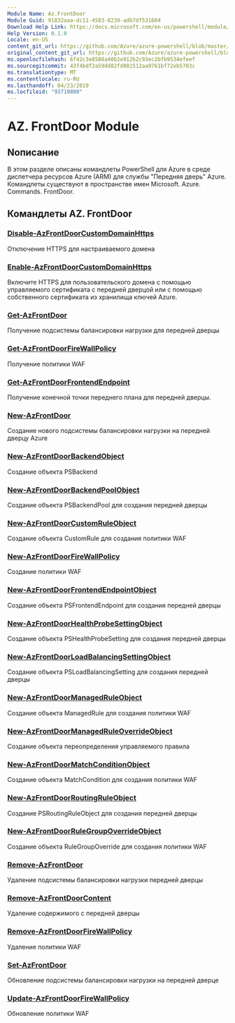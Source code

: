```yaml
---
Module Name: Az.FrontDoor
Module Guid: 91832aaa-dc11-4583-8239-adb7df531604
Download Help Link: https://docs.microsoft.com/en-us/powershell/module/az.frontdoor
Help Version: 0.1.0
Locale: en-US
content_git_url: https://github.com/Azure/azure-powershell/blob/master/src/FrontDoor/FrontDoor/help/Az.FrontDoor.md
original_content_git_url: https://github.com/Azure/azure-powershell/blob/master/src/FrontDoor/FrontDoor/help/Az.FrontDoor.md
ms.openlocfilehash: 6f42c3e8588a40b2e912b2c93ec2bfb9534efeef
ms.sourcegitcommit: 43f4bdf2a59dd82fd881512aa9761bf72eb5703c
ms.translationtype: MT
ms.contentlocale: ru-RU
ms.lasthandoff: 04/23/2019
ms.locfileid: "93719800"
---
```

# AZ. FrontDoor Module
## Nописание
В этом разделе описаны командлеты PowerShell для Azure в среде диспетчера ресурсов Azure (ARM) для службы "Передняя дверь" Azure. Командлеты существуют в пространстве имен Microsoft. Azure. Commands. FrontDoor.

## Командлеты AZ. FrontDoor
### [Disable-AzFrontDoorCustomDomainHttps](Disable-AzFrontDoorCustomDomainHttps.md)
Отключение HTTPS для настраиваемого домена

### [Enable-AzFrontDoorCustomDomainHttps](Enable-AzFrontDoorCustomDomainHttps.md)
Включите HTTPS для пользовательского домена с помощью управляемого сертификата с передней дверцой или с помощью собственного сертификата из хранилища ключей Azure.

### [Get-AzFrontDoor](Get-AzFrontDoor.md)
Получение подсистемы балансировки нагрузки для передней дверцы

### [Get-AzFrontDoorFireWallPolicy](Get-AzFrontDoorFireWallPolicy.md)
Получение политики WAF

### [Get-AzFrontDoorFrontendEndpoint](Get-AzFrontDoorFrontendEndpoint.md)
Получение конечной точки переднего плана для передней дверцы.

### [New-AzFrontDoor](New-AzFrontDoor.md)
Создание нового подсистемы балансировки нагрузки на передней дверцу Azure

### [New-AzFrontDoorBackendObject](New-AzFrontDoorBackendObject.md)
Создание объекта PSBackend

### [New-AzFrontDoorBackendPoolObject](New-AzFrontDoorBackendPoolObject.md)
Создание объекта PSBackendPool для создания передней дверцы

### [New-AzFrontDoorCustomRuleObject](New-AzFrontDoorCustomRuleObject.md)
Создание объекта CustomRule для создания политики WAF

### [New-AzFrontDoorFireWallPolicy](New-AzFrontDoorFireWallPolicy.md)
Создание политики WAF

### [New-AzFrontDoorFrontendEndpointObject](New-AzFrontDoorFrontendEndpointObject.md)
Создание объекта PSFrontendEndpoint для создания передней дверцы

### [New-AzFrontDoorHealthProbeSettingObject](New-AzFrontDoorHealthProbeSettingObject.md)
Создание объекта PSHealthProbeSetting для создания передней дверцы

### [New-AzFrontDoorLoadBalancingSettingObject](New-AzFrontDoorLoadBalancingSettingObject.md)
Создание объекта PSLoadBalancingSetting для создания передней дверцы

### [New-AzFrontDoorManagedRuleObject](New-AzFrontDoorManagedRuleObject.md)
Создание объекта ManagedRule для создания политики WAF

### [New-AzFrontDoorManagedRuleOverrideObject](New-AzFrontDoorManagedRuleOverrideObject.md)
Создание объекта переопределения управляемого правила

### [New-AzFrontDoorMatchConditionObject](New-AzFrontDoorMatchConditionObject.md)
Создание объекта MatchCondition для создания политики WAF

### [New-AzFrontDoorRoutingRuleObject](New-AzFrontDoorRoutingRuleObject.md)
Создание PSRoutingRuleObject для создания передней дверцы

### [New-AzFrontDoorRuleGroupOverrideObject](New-AzFrontDoorRuleGroupOverrideObject.md)
Создание объекта RuleGroupOverride для создания политики WAF

### [Remove-AzFrontDoor](Remove-AzFrontDoor.md)
Удаление подсистемы балансировки нагрузки передней дверцы

### [Remove-AzFrontDoorContent](Remove-AzFrontDoorContent.md)
Удаление содержимого с передней дверцы

### [Remove-AzFrontDoorFireWallPolicy](Remove-AzFrontDoorFireWallPolicy.md)
Удаление политики WAF

### [Set-AzFrontDoor](Set-AzFrontDoor.md)
Обновление подсистемы балансировки нагрузки на передней дверце

### [Update-AzFrontDoorFireWallPolicy](Update-AzFrontDoorFireWallPolicy.md)
Обновление политики WAF


